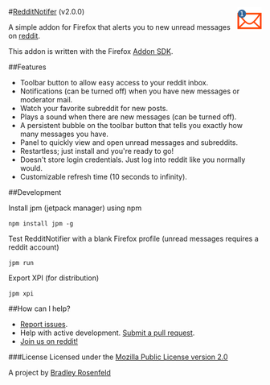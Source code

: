 #[RedditNotifer](https://addons.mozilla.org/en-US/firefox/addon/redditnotifier/) (v2.0.0) <img src="https://raw.githubusercontent.com/BoringCode/RedditNotifier/master/data/icon-logo.png" alt="Icon" align="right" height="48"/>

A simple addon for Firefox that alerts you to new unread messages on [reddit](http://reddit.com/).

This addon is written with the Firefox [Addon SDK](https://wiki.mozilla.org/Labs/Jetpack).

##Features

- Toolbar button to allow easy access to your reddit inbox.
- Notifications (can be turned off) when you have new messages or moderator mail.
- Watch your favorite subreddit for new posts.
- Plays a sound when there are new messages (can be turned off).
- A persistent bubble on the toolbar button that tells you exactly how many messages you have.
- Panel to quickly view and open unread messages and subreddits.
- Restartless; just install and you're ready to go!
- Doesn't store login credentials. Just log into reddit like you normally would.
- Customizable refresh time (10 seconds to infinity).

##Development

Install jpm (jetpack manager) using npm

```
npm install jpm -g
```

Test RedditNotifier with a blank Firefox profile (unread messages requires a reddit account)

```
jpm run
```

Export XPI (for distribution)

```
jpm xpi
```

##How can I help?

- [Report issues](https://github.com/BoringCode/RedditNotifier/issues).
- Help with active development. [Submit a pull request](https://github.com/BoringCode/RedditNotifier/pulls).
- [Join us on reddit!](http://reddit.com/r/redditnotifier)

###License
Licensed under the [Mozilla Public License version 2.0](https://www.mozilla.org/MPL/2.0/)

A project by [Bradley Rosenfeld](http://bradleyrosenfeld.com)

